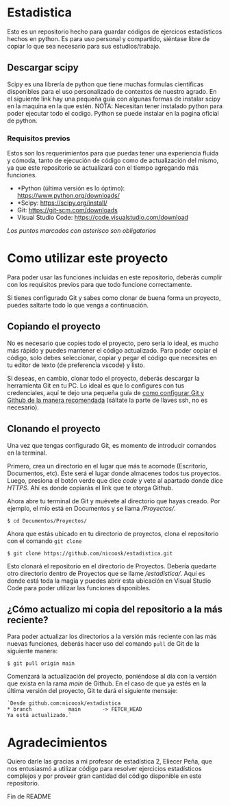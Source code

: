 # Estadistica
Esto es un repositorio hecho para guardar códigos de ejercicos estadísticos hechos en python. Es para uso personal y compartido, siéntase libre de copiar lo que sea necesario para sus estudios/trabajo.

## Descargar scipy
Scipy es una librería de python que tiene muchas formulas científicas disponibles para el uso personalizado de contextos de nuestro agrado. En el siguiente link hay una pequeña guía con algunas formas de instalar scipy en la maquina en la que estén. NOTA: Necesitan tener instalado python para poder ejecutar todo el codigo. Python se puede instalar en la pagina oficial de python.

### Requisitos previos
Estos son los requerimientos para que puedas tener una experiencia fluida y cómoda, tanto de ejecución de código como de actualización del mismo, ya que este repositorio se actualizará con el tiempo agregando más funciones.

- *Python (última versión es lo óptimo): https://www.python.org/downloads/
- *Scipy: https://scipy.org/install/
- Git: https://git-scm.com/downloads
- Visual Studio Code: https://code.visualstudio.com/download

*Los puntos marcados con asterisco son obligatorios*

# Como utilizar este proyecto
Para poder usar las funciones incluidas en este repositorio, deberás cumplir con los requisitos previos para que todo funcione correctamente.

Si tienes configurado Git y sabes como clonar de buena forma un proyecto, puedes saltarte todo lo que venga a continuación.

## Copiando el proyecto
No es necesario que copies todo el proyecto, pero sería lo ideal, es mucho más rápido y puedes mantener el código actualizado. Para poder copiar el código, solo debes seleccionar, copiar y pegar el código que necesites en tu editor de texto (de preferencia vscode) y listo. 

Si deseas, en cambio, clonar todo el proyecto, deberás descargar la herramienta Git en tu PC. Lo ideal es que lo configures con tus credenciales, aquí te dejo una pequeña guía de [como configurar Git y Github de la manera recomendada](https://www.youtube.com/watch?v=wHh3IgJvXcE "como configurar Git y Github de la manera recomendada") (sáltate la parte de llaves ssh, no es necesario).

## Clonando el proyecto
Una vez que tengas configurado Git, es momento de introducir comandos en la terminal. 

Primero, crea un directorio en el lugar que más te acomode (Escritorio, Documentos, etc). Este será el lugar donde almacenes todos tus proyectos. Luego, presiona el botón verde que dice *code* y vete al apartado donde dice *HTTPS*. Ahí es donde copiarás el link que te otorga Github.

Ahora abre tu terminal de Git y muévete al directorio que hayas creado. Por ejemplo, el mío está en Documentos y se llama */Proyectos/*.

`$ cd Documentos/Proyectos/`

Ahora que estás ubicado en tu directorio de proyectos, clona el repositorio con el comando `git clone`

`$ git clone https://github.com/nicoosk/estadistica.git`

Esto clonará el repositorio en el directorio de Proyectos. Debería quedarte otro directorio dentro de Proyectos que se llame */estadistica/*. Aquí es donde está toda la magia y puedes abrir esta ubicación en Visual Studio Code para poder utilizar las funciones disponibles.

## ¿Cómo actualizo mi copia del repositorio a la más reciente?
Para poder actualizar los directorios a la versión más reciente con las más nuevas funciones, deberás hacer uso del comando `pull` de Git de la siguiente manera:

`$ git pull origin main`

Comenzará la actualización del proyecto, poniéndose al día con la versión que exista en la rama *main* de Github. En el caso de que ya estés en la última versión del proyecto, Git te dará el siguiente mensaje:

	`Desde github.com:nicoosk/estadistica
 	* branch            main       -> FETCH_HEAD
	Ya está actualizado.`

# Agradecimientos
Quiero darle las gracias a mi profesor de estadística 2, Eliecer Peña, que nos entusiasmó a utilizar código para resolver ejercicios estadísticos complejos y por proveer gran cantidad del código disponible en este repositorio.

Fin de README
